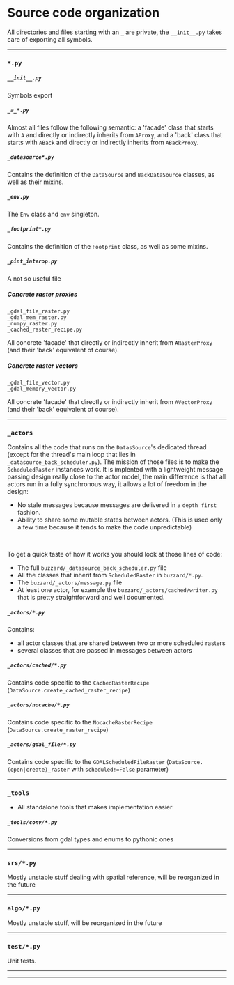 
# Source code organization
All directories and files starting with an `_` are private, the `__init__.py` takes care of exporting all symbols.

---

### `*.py`
##### `__init__.py`
Symbols export

##### `_a_*.py`
Almost all files follow the following semantic: a 'facade' class that starts with `A` and directly or indirectly inherits from `AProxy`, and a 'back' class that starts with `ABack` and directly or indirectly inherits from `ABackProxy`.

##### `_datasource*.py`
Contains the definition of the `DataSource` and `BackDataSource` classes, as well as their mixins.

##### `_env.py`
The `Env` class and `env` singleton.

##### `_footprint*.py`
Contains the definition of the `Footprint` class, as well as some mixins.

##### `_pint_interop.py`
A not so useful file

##### Concrete raster proxies
```
_gdal_file_raster.py
_gdal_mem_raster.py
_numpy_raster.py
_cached_raster_recipe.py
```
All concrete 'facade' that directly or indirectly inherit from `ARasterProxy` (and their 'back' equivalent of course).

##### Concrete raster vectors
```
_gdal_file_vector.py
_gdal_memory_vector.py
```
All concrete 'facade' that directly or indirectly inherit from `AVectorProxy` (and their 'back' equivalent of course).

---

### `_actors`
Contains all the code that runs on the `DatasSource`'s dedicated thread (except for the thread's main loop that lies in `_datasource_back_scheduler.py`). The mission of those files is to make the `ScheduledRaster` instances work. It is implented with a lightweight message passing design really close to the actor model, the main difference is that all actors run in a fully synchronous way, it allows a lot of freedom in the design:
- No stale messages because messages are delivered in a `depth first` fashion.
- Ability to share some mutable states between actors. (This is used only a few time because it tends to make the code unpredictable)
<br/>

To get a quick taste of how it works you should look at those lines of code:
- The full `buzzard/_datasource_back_scheduler.py` file
- All the classes that inherit from `ScheduledRaster` in `buzzard/*.py`.
- The `buzzard/_actors/message.py` file
- At least one actor, for example the `buzzard/_actors/cached/writer.py` that is pretty straightforward and well documented.

##### `_actors/*.py`
Contains:
- all actor classes that are shared between two or more scheduled rasters
- several classes that are passed in messages between actors

##### `_actors/cached/*.py`
Contains code specific to the `CachedRasterRecipe` (`DataSource.create_cached_raster_recipe`)

##### `_actors/nocache/*.py`
Contains code specific to the `NocacheRasterRecipe` (`DataSource.create_raster_recipe`)

##### `_actors/gdal_file/*.py`
Contains code specific to the `GDALScheduledFileRaster` (`DataSource.(open|create)_raster` with `scheduled!=False` parameter)

---

### `_tools`
- All standalone tools that makes implementation easier

##### `_tools/conv/*.py`
Conversions from gdal types and enums to pythonic ones

---

### `srs/*.py`
Mostly unstable stuff dealing with spatial reference, will be reorganized in the future

---

### `algo/*.py`
Mostly unstable stuff, will be reorganized in the future

---

### `test/*.py`
Unit tests.

---
---
